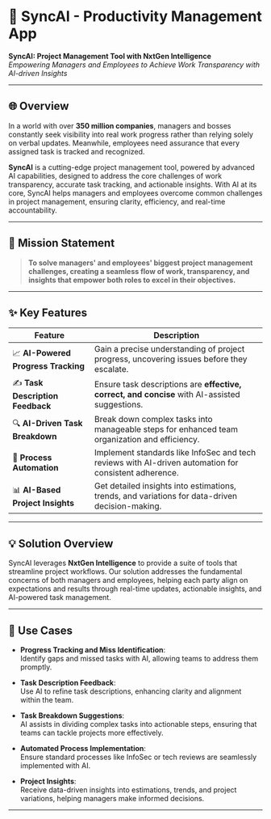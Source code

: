 # 🚀 SyncAI - Productivity Management App

**SyncAI: Project Management Tool with NxtGen Intelligence**  
_Empowering Managers and Employees to Achieve Work Transparency with AI-driven Insights_

---

## 🌐 Overview

In a world with over **350 million companies**, managers and bosses constantly seek visibility into real work progress rather than relying solely on verbal updates. Meanwhile, employees need assurance that every assigned task is tracked and recognized.

**SyncAI** is a cutting-edge project management tool, powered by advanced AI capabilities, designed to address the core challenges of work transparency, accurate task tracking, and actionable insights. With AI at its core, SyncAI helps managers and employees overcome common challenges in project management, ensuring clarity, efficiency, and real-time accountability.

---

## 🎯 Mission Statement

> **To solve managers' and employees' biggest project management challenges, creating a seamless flow of work, transparency, and insights that empower both roles to excel in their objectives.**

---

## ✨ Key Features

| Feature                              | Description                                                                                                        |
|--------------------------------------|--------------------------------------------------------------------------------------------------------------------|
| 📈 **AI-Powered Progress Tracking**  | Gain a precise understanding of project progress, uncovering issues before they escalate.                         |
| ✍️ **Task Description Feedback**     | Ensure task descriptions are **effective, correct, and concise** with AI-assisted suggestions.                    |
| 🔍 **AI-Driven Task Breakdown**      | Break down complex tasks into manageable steps for enhanced team organization and efficiency.                     |
| 🔐 **Process Automation**            | Implement standards like InfoSec and tech reviews with AI-driven automation for consistent adherence.             |
| 📊 **AI-Based Project Insights**     | Get detailed insights into estimations, trends, and variations for data-driven decision-making.                   |

---

## 💡 Solution Overview

SyncAI leverages **NxtGen Intelligence** to provide a suite of tools that streamline project workflows. Our solution addresses the fundamental concerns of both managers and employees, helping each party align on expectations and results through real-time updates, actionable insights, and AI-powered task management.

---

## 💼 Use Cases

- **Progress Tracking and Miss Identification**:  
  Identify gaps and missed tasks with AI, allowing teams to address them promptly.

- **Task Description Feedback**:  
  Use AI to refine task descriptions, enhancing clarity and alignment within the team.

- **Task Breakdown Suggestions**:  
  AI assists in dividing complex tasks into actionable steps, ensuring that teams can tackle projects more effectively.

- **Automated Process Implementation**:  
  Ensure standard processes like InfoSec or tech reviews are seamlessly implemented with AI.

- **Project Insights**:  
  Receive data-driven insights into estimations, trends, and project variations, helping managers make informed decisions.

---
